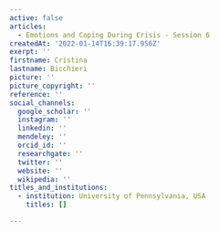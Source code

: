 ```yaml
---
active: false
articles:
  - Emotions and Coping During Crisis - Session 6
createdAt: '2022-01-14T16:39:17.956Z'
exerpt: ''
firstname: Cristina
lastname: Bicchieri
picture: ''
picture_copyright: ''
reference: ''
social_channels:
  google_scholar: ''
  instagram: ''
  linkedin: ''
  mendeley: ''
  orcid_id: ''
  researchgate: ''
  twitter: ''
  website: ''
  wikipedia: ''
titles_and_institutions:
  - institution: University of Pennsylvania, USA
    titles: []

---
```

